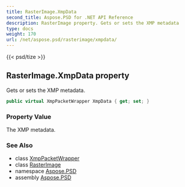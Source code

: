 ```yaml
---
title: RasterImage.XmpData
second_title: Aspose.PSD for .NET API Reference
description: RasterImage property. Gets or sets the XMP metadata
type: docs
weight: 170
url: /net/aspose.psd/rasterimage/xmpdata/
---
```

{{< psd/tize >}}
## RasterImage.XmpData property

Gets or sets the XMP metadata.

```csharp
public virtual XmpPacketWrapper XmpData { get; set; }
```

### Property Value

The XMP metadata.

### See Also

* class [XmpPacketWrapper](../../../aspose.psd.xmp/xmppacketwrapper/)
* class [RasterImage](../)
* namespace [Aspose.PSD](../../rasterimage/)
* assembly [Aspose.PSD](../../../)


